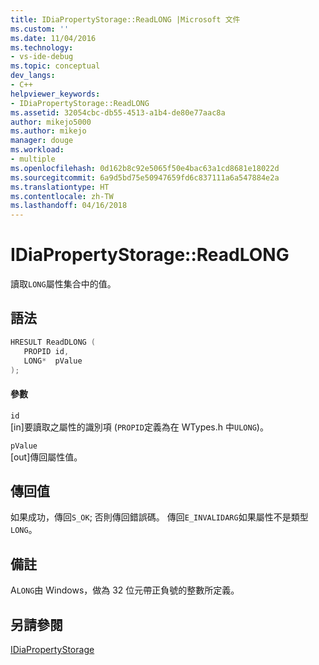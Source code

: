 ```yaml
---
title: IDiaPropertyStorage::ReadLONG |Microsoft 文件
ms.custom: ''
ms.date: 11/04/2016
ms.technology:
- vs-ide-debug
ms.topic: conceptual
dev_langs:
- C++
helpviewer_keywords:
- IDiaPropertyStorage::ReadLONG
ms.assetid: 32054cbc-db55-4513-a1b4-de80e77aac8a
author: mikejo5000
ms.author: mikejo
manager: douge
ms.workload:
- multiple
ms.openlocfilehash: 0d162b8c92e5065f50e4bac63a1cd8681e18022d
ms.sourcegitcommit: 6a9d5bd75e50947659fd6c837111a6a547884e2a
ms.translationtype: HT
ms.contentlocale: zh-TW
ms.lasthandoff: 04/16/2018
---
```

# <a name="idiapropertystoragereadlong"></a>IDiaPropertyStorage::ReadLONG
讀取`LONG`屬性集合中的值。  
  
## <a name="syntax"></a>語法  
  
```C++  
HRESULT ReadDLONG (   
   PROPID id,  
   LONG*  pValue  
);  
```  
  
#### <a name="parameters"></a>參數  
 `id`  
 [in]要讀取之屬性的識別項 (`PROPID`定義為在 WTypes.h 中`ULONG`)。  
  
 `pValue`  
 [out]傳回屬性值。  
  
## <a name="return-value"></a>傳回值  
 如果成功，傳回`S_OK`; 否則傳回錯誤碼。 傳回`E_INVALIDARG`如果屬性不是類型`LONG`。  
  
## <a name="remarks"></a>備註  
 A`LONG`由 Windows，做為 32 位元帶正負號的整數所定義。  
  
## <a name="see-also"></a>另請參閱  
 [IDiaPropertyStorage](../../debugger/debug-interface-access/idiapropertystorage.md)